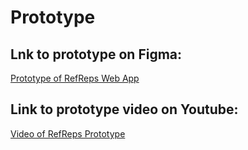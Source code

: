 # Prototype
## Lnk to prototype on Figma:
[Prototype of RefReps Web App](https://www.figma.com/file/W49rUiemzRxI2C4crcQyYR/REF_PREP?node-id=0%3A1)

## Link to prototype video on Youtube: 
[Video of RefReps Prototype](https://youtu.be/5Sgc-F2zcyI)
